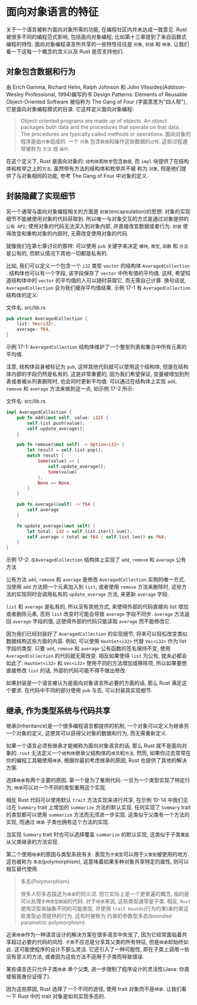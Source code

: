 # 面向对象语言的特征

关于一个语言被称为面向对象所需的功能, 在编程社区内并未达成一致意见.
Rust 被很多不同的编程范式影响, 包括面向对象编程; 比如第十三章提到了来自函数式编程的特性.
面向对象编程语言所共享的一些特性往往是 `对象`, `封装` 和 `继承`.
让我们看一下这每一个概念的含义以及 Rust 是否支持他们.

## 对象包含数据和行为

由 Erich Gamma, Richard Helm, Ralph Johnson 和 John Vlissides(Addison-Wesley Professional, 1994)编写的书 Design Patterns:
Elements of Reusable Object-Oriented Software 被俗称为 The Gang of Four (字面意思为"四人帮"), 它是面向对象编程模式的目录.
它这样定义面向对象编程:

>Object-oriented programs are made up of objects. An object packages both data and the procedures that operate on that data.
>The procedures are typically called methods or operations.
>面向对象的程序是由`对象`组成的. 一个 `对象` 包含`数据`和操作这些数据的`过程`. 这些过程通常被称为 `方法` 或 `操作`.

在这个定义下, Rust 是面向对象的: `结构体`和`枚举`包含`数据`, 而 `impl` 块提供了在结构体和枚举之上的`方法`.
虽然带有方法的结构体和枚举并不被 称为 `对象`, 但是他们提供了与对象相同的功能, 参考 The Gang of Four 中对象的定义.

## 封装隐藏了实现细节

另一个通常与面向对象编程相关的方面是 `封装`(encapsulation)的思想: 对象的实现细节不能被使用对象的代码获取到.
所以唯一与对象交互的方式是通过对象提供的`公有 API`; 使用对象的代码无法深入到对象内部, 并直接改变数据或者行为.
`封装` 使得改变和重构对象的内部时, 无需改变使用对象的代码.

就像我们在第七章讨论的那样:
可以使用 `pub` 关键字来决定 `模块`, `类型`, `函数` 和 `方法` 是公有的, 而默认情况下其他一切都是私有的.

比如, 我们可以定义一个包含一个 `i32` 类型 `vector` 的结构体 `AveragedCollection` .
结构体也可以有一个字段, 该字段保存了 `vector` 中所有值的平均值.
这样, 希望知道结构体中的 `vector` 的平均值的人可以随时获取它, 而无需自己计算.
换句话说, `AveragedCollection` 会为我们缓存平均值结果.
示例 17-1 有 `AveragedCollection` 结构体的定义:

文件名: src/lib.rs

```rust
pub struct AveragedCollection {
    list: Vec<i32>,
    average: f64,
}
```

示例 17-1: `AveragedCollection` 结构体维护了一个整型列表和集合中所有元素的平均值.

注意, 结构体自身被标记为 `pub`, 这样其他代码就可以使用这个结构体, 但是在结构体内部的字段仍然是私有的.
这是非常重要的, 因为我们希望保证, 变量被增加到列表或者被从列表删除时, 也会同时更新平均值.
可以通过在结构体上实现 `add`, `remove` 和 `average` 方法来做到这一点, 如示例 17-2 所示:

文件名: src/lib.rs

```rust
impl AveragedCollection {
    pub fn add(&mut self, value: i32) {
        self.list.push(value);
        self.update_average();
    }

    pub fn remove(&mut self) -> Option<i32> {
        let result = self.list.pop();
        match result {
            Some(value) => {
                self.update_average();
                Some(value)
            },
            None => None,
        }
    }

    pub fn average(&self) -> f64 {
        self.average
    }

    fn update_average(&mut self) {
        let total: i32 = self.list.iter().sum();
        self.average = total as f64 / self.list.len() as f64;
    }
}
```

示例 17-2: `在AveragedCollection` 结构体上实现了 `add`, `remove` 和 `average` 公有方法

公有方法 `add`, `remove` 和 `average` 是修改 `AveragedCollection` 实例的唯一方式.
当使用 `add` 方法把一个元素加入到 `list`, 或者使用 `remove` 方法来删除时,
这些方法的实现同时会调用私有的 `update_average` 方法, 来更新 `average` 字段.

`list` 和 `average` 是私有的, 所以没有其他方式, 来使得外部的代码直接向 list 增加或者删除元素,
否则 `list` 改变时可能会导致 `average` 字段不同步.
`average` 方法返回 `average` 字段的值, 这使得外部的代码只能读取 `average` 而不能修改它.

因为我们已经封装好了 `AveragedCollection` 的实现细节, 将来可以轻松改变类似数据结构这些方面的内容.
例如, 可以使用 `HashSet<i32>` 代替 `Vec<i32>` 作为 list 字段的类型.
只要 `add`, `remove` 和 `average` 公有函数的签名保持不变, 使用 `AveragedCollection` 的代码就无需改变.
相反如果使得 `list` 为公有, 就未必都会如此了:  `HashSet<i32>` 和 `Vec<i32>` 使用不同的方法增加或移除项,
所以如果要想直接修改 `list` 的话, 外部的代码可能不得不做出修改.

如果封装是一个语言被认为是面向对象语言所必要的方面的话, 那么 Rust 满足这个要求.
在代码中不同的部分使用 `pub` 与否, 可以封装其实现细节.

## 继承, 作为类型系统与代码共享

继承(Inheritance)是一个很多编程语言都提供的机制, 一个对象可以定义为继承另一个对象的定义,
这使其可以获得父对象的数据和行为, 而无需重新定义.

如果一个语言必须有继承才能被称为面向对象语言的话, 那么 Rust 就不是面向对象的.
`rust` 无法定义一个`结构体`继承父结构体的`成员`和`方法`.
然而, 如果你过去常常在你的编程工具箱使用`继承`, 根据你最初考虑继承的原因, Rust 也提供了其他的解决方案.

选择`继承`有两个主要的原因. 第一个是为了重用代码:
一旦为一个类型实现了特定行为, `继承`可以对一个不同的类型重用这个实现.

相反 Rust 代码可以使用默认 `trait` 方法实现来进行共享,
在示例 10-14 中我们见过在 `Summary` trait 上增加的 `summarize` 方法的默认实现.
任何实现了 `Summary` trait 的类型都可以使用 `summarize` 方法而无须进一步实现.
这类似于父类有一个方法的实现, 而通过 `继承` 子类也拥有这个方法的实现.

当实现 `Summary` trait 时也可以选择覆盖 `summarize` 的默认实现, 这类似于子类`覆盖`从父类继承的方法实现.

第二个使用`继承`的原因与类型系统有关: 表现为`子类型`可以用于`父类型`被使用的地方.
这也被称为 `多态`(polymorphism), 这意味着如果多种对象共享特定的属性, 则可以相互替代使用.

>多态(Polymorphism)
>
>很多人将多态描述为`继承`的同义词.
>但它实际上是一个更普遍的概念, 指的是可以处理`多种类型数据`的代码. 对于`继承`来说, 这些类型通常是子类.
>相反, `Rust` 使用泛型来抽象不同的可能类型, 并使用 `trait bounds`(行为约束)来约束这些类型必须提供的行为.
>这有时被称为 约束的参数型多态(bounded parametric polymorphism)

近来`继承`作为一种语言设计的解决方案在很多语言中失宠了, 因为它经常面临着共享超过必要的代码的风险.
`子类`不应总是分享其父类的所有特征, 但是`继承`却始终如此. 这可能使程序的设计不那么灵活.
它还引入了一种可能性, 即在子类上调用一些没有意义的方法, 或者因为这些方法不适用于子类而导致错误.

某些语言还只允许子类`继承` 单个父类, 进一步限制了程序设计的灵活性(Java: 你直接报我身份证得了).

因为这些原因, Rust 选择了一个不同的途径, 使用 trait 对象而不是`继承`.
让我们看一下 Rust 中的 trait 对象是如何实现多态的.
